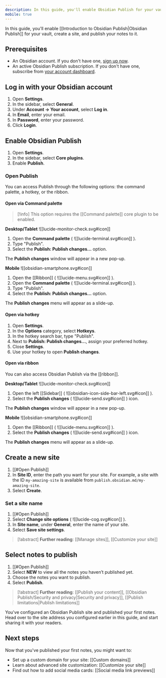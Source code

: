 ```yaml
---
description: In this guide, you'll enable Obsidian Publish for your vault, create a site, and publish your notes to it.
mobile: true
---
```


In this guide, you'll enable [[Introduction to Obsidian Publish|Obsidian Publish]] for your vault, create a site, and publish your notes to it.

## Prerequisites

- An Obsidian account. If you don't have one, [sign up now](https://obsidian.md/auth?returnto=%2Faccount%2Fpublish#signup).
- An active Obsidian Publish subscription. If you don't have one, subscribe from [your account dashboard](https://obsidian.md/account/publish).

## Log in with your Obsidian account

1. Open **Settings**.
2. In the sidebar, select **General**.
3. Under **Account → Your account**, select **Log in**.
4. In **Email**, enter your email.
5. In **Password**, enter your password.
6. Click **Login**.

## Enable Obsidian Publish

1. Open **Settings**.
2. In the sidebar, select **Core plugins**.
3. Enable **Publish**.

### Open Publish

You can access Publish through the following options: the command palette, a hotkey, or the ribbon.

#### Open via Command palette

> [!info] This option requires the [[Command palette]] core plugin to be enabled.

**Desktop/Tablet** ![[lucide-monitor-check.svg#icon]]

1. Open the **Command palette** ( ![[lucide-terminal.svg#icon]] ).
2. Type "Publish".
3. Select the **Publish: Publish changes...** option.

The **Publish changes** window will appear in a new pop-up.

**Mobile** ![[obsidian-smartphone.svg#icon]]

1. Open the [[Ribbon]] ( ![[lucide-menu.svg#icon]] ).
2. Open the **Command palette** ( ![[lucide-terminal.svg#icon]] ).
3. Type "Publish".
4. Select the **Publish: Publish changes...** option.

The **Publish changes** menu will appear as a slide-up.

#### Open via hotkey

1. Open **Settings**.
2. In the **Options** category, select **Hotkeys**.
3. In the hotkey search bar, type "Publish".
4. Next to **Publish: Publish changes...**, assign your preferred hotkey.
5. Close **Settings**.
6. Use your hotkey to open **Publish changes**.

#### Open via ribbon

You can also access Obsidian Publish via the [[ribbon]].

**Desktop/Tablet** ![[lucide-monitor-check.svg#icon]]

1. Open the left [[Sidebar]] ( ![[obsidian-icon-side-bar-left.svg#icon]] ).
2. Select the **Publish changes** ( ![[lucide-send.svg#icon]] ) icon.

The **Publish changes** window will appear in a new pop-up.

**Mobile** ![[obsidian-smartphone.svg#icon]]

1. Open the [[Ribbon]] ( ![[lucide-menu.svg#icon]] ).
2. Select the **Publish changes** ( ![[lucide-send.svg#icon]] ) icon.

The **Publish changes** menu will appear as a slide-up.

## Create a new site

1. [[#Open Publish]]
2. In **Site ID**, enter the path you want for your site. For example, a site with the ID `my-amazing-site` is available from `publish.obsidian.md/my-amazing-site`.
3. Select **Create**.
### Set a site name

1. [[#Open Publish]]
2. Select **Change site options** ( ![[lucide-cog.svg#icon]] ).
3. In **Site name**, under **General**, enter the name of your site.
4. Select **Save site settings**.

> [!abstract] **Further reading**: [[Manage sites]], [[Customize your site]]
 
## Select notes to publish

1. [[#Open Publish]]
2. Select **NEW** to view all the notes you haven’t published yet.
3. Choose the notes you want to publish.
4. Select **Publish**.

> [!abstract] **Further reading**: [[Publish your content]], [[Obsidian Publish/Security and privacy|Security and privacy]], [[Publish limitations|Publish limitations]]

You've configured an Obsidian Publish site and published your first notes. Head over to the site address you configured earlier in this guide, and start sharing it with your readers.

## Next steps

Now that you've published your first notes, you might want to:
- Set up a custom domain for your site: [[Custom domains]]
- Learn about advanced site customization: [[Customize your site]]
- Find out how to add social media cards: [[Social media link previews]]
